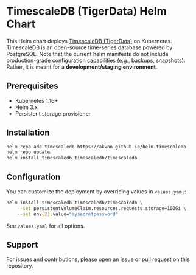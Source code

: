 # TimescaleDB (TigerData) Helm Chart

This Helm chart deploys [TimescaleDB (TigerData)](https://www.tigerdata.com/) on Kubernetes. TimescaleDB is an open-source time-series database powered by PostgreSQL.
Note that the current helm manifests do not include production-grade configuration capabilities (e.g., backups, snapshots). Rather, it is meant for a **development/staging environment**. 

## Prerequisites

- Kubernetes 1.16+
- Helm 3.x
- Persistent storage provisioner

## Installation

```sh
helm repo add timescaledb https://akvnn.github.io/helm-timescaledb
helm repo update
helm install timescaledb timescaledb/timescaledb
```

## Configuration

You can customize the deployment by overriding values in `values.yaml`:

```sh
helm install timescaledb timescaledb/timescaledb \
    --set persistentVolumeClaim.resources.requests.storage=100Gi \
    --set env[2].value="mysecretpassword"
```

See `values.yaml` for all options.

## Support

For issues and contributions, please open an issue or pull request on this repository.